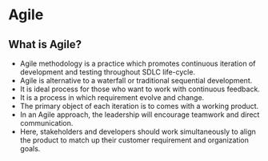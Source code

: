 # Agile
## What is Agile?
* Agile methodology is a practice which promotes continuous iteration of development and testing throughout SDLC life-cycle.
* Agile is alternative to a waterfall or traditional sequential development.
* It is ideal process for those who want to work with continuous feedback.
* It is a process in which requirement evolve and change.
* The primary object of each iteration is to comes with a working product.
* In an Agile approach, the leadership will encourage teamwork and direct communication.
* Here, stakeholders and developers should work simultaneously to align the product to match up their customer requirement and organization goals.
